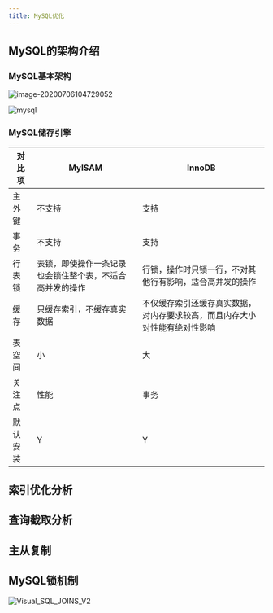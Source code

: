 ```yaml
---
title: MySQL优化
---
```


## MySQL的架构介绍

### MySQL基本架构

![image-20200706104729052](/images/image-20200706104729052.png)

![mysql](/images/mysqljg.png)

### MySQL储存引擎

| 对比项   | MyISAM                                                   | InnoDB                                                       |
| -------- | -------------------------------------------------------- | ------------------------------------------------------------ |
| 主外键   | 不支持                                                   | 支持                                                         |
| 事务     | 不支持                                                   | 支持                                                         |
| 行表锁   | 表锁，即使操作一条记录也会锁住整个表，不适合高并发的操作 | 行锁，操作时只锁一行，不对其他行有影响，适合高并发的操作     |
| 缓存     | 只缓存索引，不缓存真实数据                               | 不仅缓存索引还缓存真实数据，对内存要求较高，而且内存大小对性能有绝对性影响 |
| 表空间   | 小                                                       | 大                                                           |
| 关注点   | 性能                                                     | 事务                                                         |
| 默认安装 | Y                                                        | Y                                                            |



## 索引优化分析





## 查询截取分析

## 主从复制

## MySQL锁机制

![Visual_SQL_JOINS_V2](/images/Visual_SQL_JOINS_V2.png)

